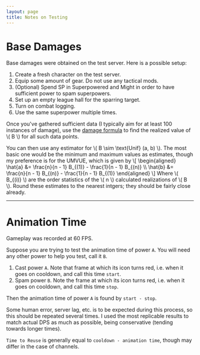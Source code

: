 ```yaml
---
layout: page
title: Notes on Testing
---
```


<a name="section1"></a>
# Base Damages

Base damages were obtained on the test server. Here is a possible setup:

1. Create a fresh character on the test server.
2. Equip some amount of gear. Do not use any tactical mods.
3. (Optional) Spend SP in Superpowered and Might in order to have sufficient power to spam superpowers.
4. Set up an empty league hall for the sparring target.
5. Turn on combat logging.
6. Use the same superpower multiple times.

Once you've gathered sufficient data (I typically aim for at least 100 instances of damage), use the [damage formula](../damage_formula.md) to find the realized value of \\( B \\) for all such data points.

You can then use any estimator for \\( B \sim \text{Unif} (a, b) \\). The most basic one would be the minimum and maximum values as estimates, though my preference is for the UMVUE, which is given by
\\[
\begin{aligned}
\hat{a} &= \frac{n}{n - 1} B_{(1)} - \frac{1}{n - 1} B_{(n)}
\\\\ \hat{b} &= \frac{n}{n - 1} B_{(n)} - \frac{1}{n - 1} B_{(1)}
\end{aligned}
\\]
Where \\( B_{(i)} \\) are the order statistics of the \\( n \\) calculated realizations of \\( B \\). Round these estimates to the nearest intgers; they should be fairly close already.

---

<a name="section2"></a>
# Animation Time

Gameplay was recorded at 60 FPS.

Suppose you are trying to test the animation time of power `A`. You will need any other power to help you test, call it `B`.

1. Cast power `A`. Note that frame at which its icon turns red, i.e. when it goes on cooldown, and call this time `start`.
2. Spam power `B`. Note the frame at which its icon turns red, i.e. when it goes on cooldown, and call this time `stop`.

Then the animation time of power `A` is found by `start - stop`.

Some human error, server lag, etc. is to be expected during this process, so this should be repeated several times. I used the most replicable results to match actual DPS as much as possible, being conservative (tending towards longer times).

`Time to Reuse` is generally equal to `cooldown - animation time`, though may differ in the case of channels.

